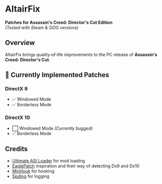 # AltairFix  
**Patches for Assassin's Creed: Director's Cut Edition**  
*(Tested with Steam & GOG versions)*

## Overview  
AltairFix brings quality‑of‑life improvements to the PC release of **Assassin's Creed: Director's Cut**.

## 🔧 Currently Implemented Patches  

### DirectX 9  
- ✅ Windowed Mode  
- ✅ Borderless Mode  

### DirectX 10  
- ⬜ Windowed Mode *(Currently bugged)* 
- ✅ Borderless Mode    

## Credits
- [Ultimate ASI Loader](https://github.com/ThirteenAG/Ultimate-ASI-Loader) for mod loading
- [EaglePatch](https://github.com/Sergeanur/EaglePatch) inspiration and their way of detecting Dx9 and Dx10
- [MinHook](https://github.com/TsudaKageyu/minhook) for hooking
- [Spdlog](https://github.com/gabime/spdlog) for logging